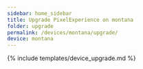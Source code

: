 ```yaml
---
sidebar: home_sidebar
title: Upgrade PixelExperience on montana
folder: upgrade
permalink: /devices/montana/upgrade/
device: montana
---
```

{% include templates/device_upgrade.md %}
